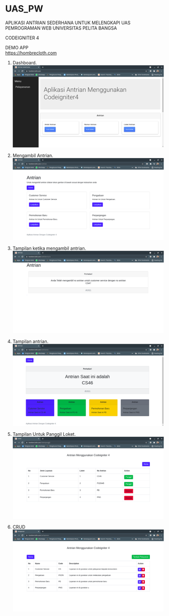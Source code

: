 # UAS_PW  

APLIKASI ANTRIAN SEDERHANA UNTUK MELENGKAPI UAS PEMROGRAMAN WEB
UNIVERSITAS PELITA BANGSA

CODEIGNITER 4

DEMO APP  
https://hombrecloth.com

1. Dashboard.     
   ![gambar1](assets/01.png)  

2. Mengambil Antrian.     
   ![gambar1](assets/02.png) 

3. Tampilan ketika mengambil antrian.     
   ![gambar1](assets/04.png) 

4. Tampilan antrian.     
   ![gambar1](assets/07.png)

5. Tampilan Untuk Panggil Loket.
   ![gambar1](assets/05.png)

6. CRUD
    ![gambar1](assets/06.png)
